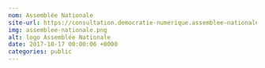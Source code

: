 ```yaml
---
nom: Assemblée Nationale
site-url: https://consultation.democratie-numerique.assemblee-nationale.fr
img: assemblee-nationale.png
alt: logo Assemblée Nationale
date: 2017-10-17 00:00:00 +0000
categories: public
---
```

